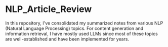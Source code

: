# NLP_Article_Review
In this repository, I've consolidated my summarized notes from various NLP (Natural Language Processing) topics. For content generation and information retrieval, I have mostly used LLMs since most of these topics are well-established and have been implemented for years.
